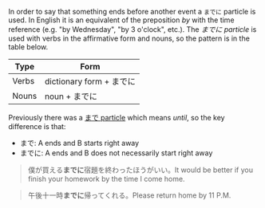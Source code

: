 In order to say that something ends before another event a `までに` particle is used. In English it is an equivalent of the preposition *by* with the time reference (e.g. "by Wednesday", "by 3 o'clock", etc.). The *までに particle* is used with verbs in the affirmative form and nouns, so the pattern is in the table below.

|Type|Form|
|-|-|
|Verbs|dictionary form + までに|
|Nouns|noun + までに|

Previously there was a [まで particle](22) which means *until*, so the key difference is that:
- まで: A ends and B starts right away
- までに: A ends and B does not necessarily start right away
>僕が買える**までに**宿題を終わったほうがいい。It would be better if you finish your homework by the time I come home.

>午後十一時**までに**帰ってくれる。Please return home by 11 P.M.